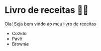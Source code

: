 # Livro de receitas :man_cook:



Ola! Seja bem vindo ao meu livro de receitas



- Cozido
- Pavê
- Brownie
